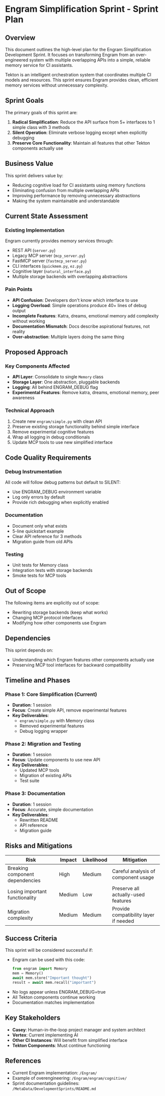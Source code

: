 # Engram Simplification Sprint - Sprint Plan

## Overview

This document outlines the high-level plan for the Engram Simplification Development Sprint. It focuses on transforming Engram from an over-engineered system with multiple overlapping APIs into a simple, reliable memory service for CI assistants.

Tekton is an intelligent orchestration system that coordinates multiple CI models and resources. This sprint ensures Engram provides clean, efficient memory services without unnecessary complexity.

## Sprint Goals

The primary goals of this sprint are:

1. **Radical Simplification**: Reduce the API surface from 5+ interfaces to 1 simple class with 3 methods
2. **Silent Operation**: Eliminate verbose logging except when explicitly debugging
3. **Preserve Core Functionality**: Maintain all features that other Tekton components actually use

## Business Value

This sprint delivers value by:

- Reducing cognitive load for CI assistants using memory functions
- Eliminating confusion from multiple overlapping APIs
- Improving performance by removing unnecessary abstractions
- Making the system maintainable and understandable

## Current State Assessment

### Existing Implementation

Engram currently provides memory services through:
- REST API (`server.py`)
- Legacy MCP server (`mcp_server.py`) 
- FastMCP server (`fastmcp_server.py`)
- CLI interfaces (`quickmem.py`, `ez.py`)
- Cognitive layer (`natural_interface.py`)
- Multiple storage backends with overlapping abstractions

### Pain Points

- **API Confusion**: Developers don't know which interface to use
- **Logging Overload**: Simple operations produce 40+ lines of debug output
- **Incomplete Features**: Katra, dreams, emotional memory add complexity without working
- **Documentation Mismatch**: Docs describe aspirational features, not reality
- **Over-abstraction**: Multiple layers doing the same thing

## Proposed Approach

### Key Components Affected

- **API Layer**: Consolidate to single `Memory` class
- **Storage Layer**: One abstraction, pluggable backends
- **Logging**: All behind ENGRAM_DEBUG flag
- **Experimental Features**: Remove katra, dreams, emotional memory, peer awareness

### Technical Approach

1. Create new `engram/simple.py` with clean API
2. Preserve existing storage functionality behind simple interface
3. Remove experimental cognitive features
4. Wrap all logging in debug conditionals
5. Update MCP tools to use new simplified interface

## Code Quality Requirements

### Debug Instrumentation

All code will follow debug patterns but default to SILENT:
- Use ENGRAM_DEBUG environment variable
- Log only errors by default
- Provide rich debugging when explicitly enabled

### Documentation

- Document only what exists
- 5-line quickstart example
- Clear API reference for 3 methods
- Migration guide from old APIs

### Testing

- Unit tests for Memory class
- Integration tests with storage backends
- Smoke tests for MCP tools

## Out of Scope

The following items are explicitly out of scope:

- Rewriting storage backends (keep what works)
- Changing MCP protocol interfaces
- Modifying how other components use Engram

## Dependencies

This sprint depends on:
- Understanding which Engram features other components actually use
- Preserving MCP tool interfaces for backward compatibility

## Timeline and Phases

### Phase 1: Core Simplification (Current)
- **Duration**: 1 session
- **Focus**: Create simple API, remove experimental features
- **Key Deliverables**: 
  - `engram/simple.py` with Memory class
  - Removed experimental features
  - Debug logging wrapper

### Phase 2: Migration and Testing
- **Duration**: 1 session
- **Focus**: Update components to use new API
- **Key Deliverables**:
  - Updated MCP tools
  - Migration of existing APIs
  - Test suite

### Phase 3: Documentation
- **Duration**: 1 session
- **Focus**: Accurate, simple documentation
- **Key Deliverables**:
  - Rewritten README
  - API reference
  - Migration guide

## Risks and Mitigations

| Risk | Impact | Likelihood | Mitigation |
|------|--------|------------|------------|
| Breaking component dependencies | High | Medium | Careful analysis of component usage |
| Losing important functionality | Medium | Low | Preserve all actually-used features |
| Migration complexity | Medium | Medium | Provide compatibility layer if needed |

## Success Criteria

This sprint will be considered successful if:

- Engram can be used with this code:
  ```python
  from engram import Memory
  mem = Memory()
  await mem.store("Important thought")
  result = await mem.recall("important")
  ```
- No logs appear unless ENGRAM_DEBUG=true
- All Tekton components continue working
- Documentation matches implementation

## Key Stakeholders

- **Casey**: Human-in-the-loop project manager and system architect
- **Vertex**: Current implementing AI
- **Other CI Instances**: Will benefit from simplified interface
- **Tekton Components**: Must continue functioning

## References

- Current Engram implementation: `/Engram/`
- Example of overengineering: `/Engram/engram/cognitive/`
- Sprint documentation guidelines: `/MetaData/DevelopmentSprints/README.md`